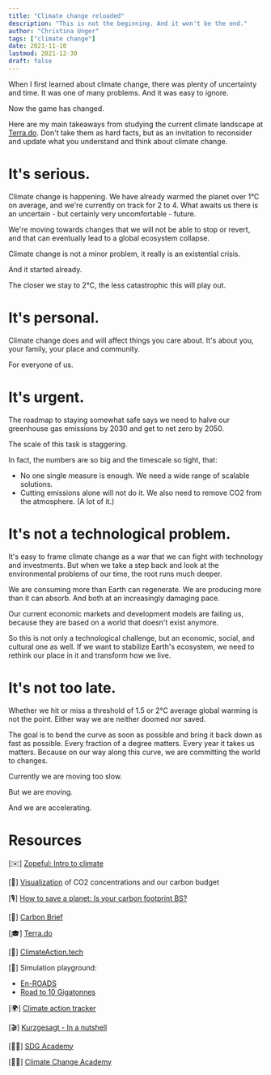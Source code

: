 ```yaml
---
title: "Climate change reloaded"
description: "This is not the beginning. And it won't be the end."
author: "Christina Unger"
tags: ["climate change"]
date: 2021-11-10
lastmod: 2021-12-30
draft: false
---
```


When I first learned about climate change, there was plenty of uncertainty and time. It was one of many problems. And it was easy to ignore.

Now the game has changed.

Here are my main takeaways from studying the current climate landscape at [Terra.do](https://www.terra.do/climate-change-learning-for-action/).
Don't take them as hard facts, but as an invitation to reconsider and update what you understand and think about climate change.

# It's serious.

Climate change is happening. We have already warmed the planet over 1°C on average, and we're currently on track for 2 to 4. What awaits us there is an uncertain - but certainly very uncomfortable - future.

We're moving towards changes that we will not be able to stop or revert, and that can eventually lead to a global ecosystem collapse.

Climate change is not a minor problem, it really is an existential crisis.

And it started already.

The closer we stay to 2°C, the less catastrophic this will play out.

# It's personal.

Climate change does and will affect things you care about.
It's about you, your family, your place and community.

For everyone of us.

# It's urgent.

The roadmap to staying somewhat safe says we need to halve our greenhouse gas emissions by 2030 and get to net zero by 2050.

The scale of this task is staggering.

In fact, the numbers are so big and the timescale so tight, that:

* No one single measure is enough. We need a wide range of scalable solutions.
* Cutting emissions alone will not do it. We also need to remove CO2 from the atmosphere. (A lot of it.)

# It's not a technological problem.

It's easy to frame climate change as a war that we can fight with technology and investments.
But when we take a step back and look at the environmental problems of our time, the root runs much deeper.

We are consuming more than Earth can regenerate.
We are producing more than it can absorb.
And both at an increasingly damaging pace.

Our current economic markets and development models are failing us, because they are based on a world that doesn't exist anymore.

So this is not only a technological challenge, but an economic, social, and cultural one as well.
If we want to stabilize Earth's ecosystem, we need to rethink our place in it and transform how we live.

# It's not too late.

Whether we hit or miss a threshold of 1.5 or 2°C average global warming is not the point.
Either way we are neither doomed nor saved.

The goal is to bend the curve as soon as possible and bring it back down as fast as possible.
Every fraction of a degree matters. Every year it takes us matters.
Because on our way along this curve, we are committing the world to changes.

Currently we are moving too slow.

But we are moving.

And we are accelerating.

# Resources

[✉️] [Zopeful: Intro to climate](https://zopeful.com/course/intro-to-climate)

[🎨] [Visualization](http://openclimatedata.net/climate-spirals/carbon-budget-concentration/) of CO2 concentrations and our carbon budget

[🎙️] [How to save a planet: Is your carbon footprint BS?](https://gimletmedia.com/shows/howtosaveaplanet/llh8gxg/is-your-carbon-footprint-bs)

[📖] [Carbon Brief](https://www.carbonbrief.org/)

[🎓] [Terra.do](https://www.terra.do/)

[💬] [ClimateAction.tech](https://climateaction.tech/)

[🤹] Simulation playground:

* [En-ROADS](https://en-roads.climateinteractive.org/scenario.html)
* [Road to 10 Gigatonnes](https://www.roadto10gigatons.com/)

[🌍] [Climate action tracker](https://climateactiontracker.org/)

[🎬] [Kurzgesagt - In a nutshell](https://www.youtube.com/user/Kurzgesagt)

[🧑‍🏫] [SDG Academy](https://sdgacademy.org/)

[🧑‍🏫] [Climate Change Academy](http://climatechangeacademy.com/)
